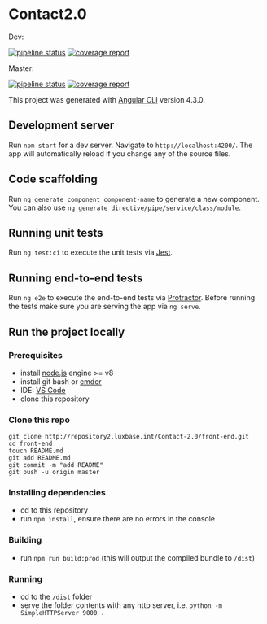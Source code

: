 # Contact2.0

Dev:

[![pipeline status](http://repository2.luxbase.int/Contact-2.0/front-end/badges/dev/pipeline.svg)](http://repository2.luxbase.int/Contact-2.0/front-end/commits/dev)
[![coverage report](http://repository2.luxbase.int/Contact-2.0/front-end/badges/dev/coverage.svg)](http://repository2.luxbase.int/Contact-2.0/front-end/commits/dev)

Master:

[![pipeline status](http://repository2.luxbase.int/Contact-2.0/front-end/badges/master/pipeline.svg)](http://repository2.luxbase.int/Contact-2.0/front-end/commits/master)
[![coverage report](http://repository2.luxbase.int/Contact-2.0/front-end/badges/master/coverage.svg)](http://repository2.luxbase.int/Contact-2.0/front-end/commits/master)

This project was generated with [Angular CLI](https://github.com/angular/angular-cli) version 4.3.0.

## Development server

Run `npm start` for a dev server. Navigate to `http://localhost:4200/`. The app will automatically reload if you change any of the source files.

## Code scaffolding

Run `ng generate component component-name` to generate a new component. You can also use `ng generate directive/pipe/service/class/module`.

## Running unit tests

Run `ng test:ci` to execute the unit tests via [Jest](https://facebook.github.io/jest).

## Running end-to-end tests

Run `ng e2e` to execute the end-to-end tests via [Protractor](http://www.protractortest.org/).
Before running the tests make sure you are serving the app via `ng serve`.

## Run the project locally

### Prerequisites
* install [node.js](https://nodejs.org/download/release/v8.6.0/) engine >= v8
* install git bash or [cmder](http://cmder.net)
* IDE: [VS Code](https://code.visualstudio.com)
* clone this repository

### Clone this repo
```
git clone http://repository2.luxbase.int/Contact-2.0/front-end.git
cd front-end
touch README.md
git add README.md
git commit -m "add README"
git push -u origin master
```

### Installing dependencies
 * cd to this repository
 * run `npm install`, ensure there are no errors in the console

### Building
 * run `npm run build:prod` (this will output the compiled bundle to `/dist`)

### Running
* cd to the `/dist` folder
* serve the folder contents with any http server, i.e. `python -m SimpleHTTPServer 9000 .`
